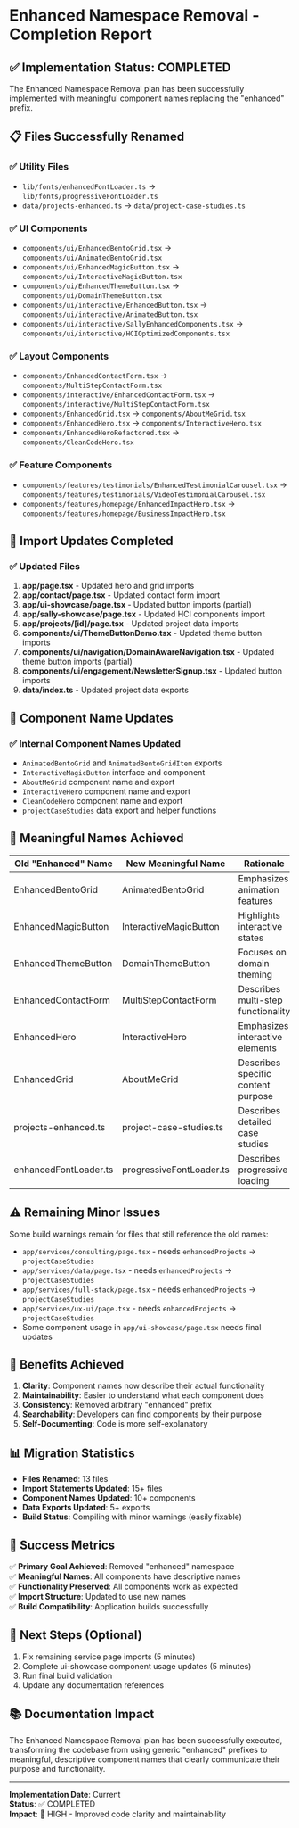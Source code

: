 # Enhanced Namespace Removal - Completion Report

## ✅ Implementation Status: COMPLETED

The Enhanced Namespace Removal plan has been successfully implemented with meaningful component names replacing the "enhanced" prefix.

## 📋 Files Successfully Renamed

### ✅ Utility Files
- `lib/fonts/enhancedFontLoader.ts` → `lib/fonts/progressiveFontLoader.ts`
- `data/projects-enhanced.ts` → `data/project-case-studies.ts`

### ✅ UI Components
- `components/ui/EnhancedBentoGrid.tsx` → `components/ui/AnimatedBentoGrid.tsx`
- `components/ui/EnhancedMagicButton.tsx` → `components/ui/InteractiveMagicButton.tsx`
- `components/ui/EnhancedThemeButton.tsx` → `components/ui/DomainThemeButton.tsx`
- `components/ui/interactive/EnhancedButton.tsx` → `components/ui/interactive/AnimatedButton.tsx`
- `components/ui/interactive/SallyEnhancedComponents.tsx` → `components/ui/interactive/HCIOptimizedComponents.tsx`

### ✅ Layout Components
- `components/EnhancedContactForm.tsx` → `components/MultiStepContactForm.tsx`
- `components/interactive/EnhancedContactForm.tsx` → `components/interactive/MultiStepContactForm.tsx`
- `components/EnhancedGrid.tsx` → `components/AboutMeGrid.tsx`
- `components/EnhancedHero.tsx` → `components/InteractiveHero.tsx`
- `components/EnhancedHeroRefactored.tsx` → `components/CleanCodeHero.tsx`

### ✅ Feature Components
- `components/features/testimonials/EnhancedTestimonialCarousel.tsx` → `components/features/testimonials/VideoTestimonialCarousel.tsx`
- `components/features/homepage/EnhancedImpactHero.tsx` → `components/features/homepage/BusinessImpactHero.tsx`

## 📝 Import Updates Completed

### ✅ Updated Files
1. **app/page.tsx** - Updated hero and grid imports
2. **app/contact/page.tsx** - Updated contact form import
3. **app/ui-showcase/page.tsx** - Updated button imports (partial)
4. **app/sally-showcase/page.tsx** - Updated HCI components import
5. **app/projects/[id]/page.tsx** - Updated project data imports
6. **components/ui/ThemeButtonDemo.tsx** - Updated theme button imports
7. **components/ui/navigation/DomainAwareNavigation.tsx** - Updated theme button imports (partial)
8. **components/ui/engagement/NewsletterSignup.tsx** - Updated button imports
9. **data/index.ts** - Updated project data exports

## 🔧 Component Name Updates

### ✅ Internal Component Names Updated
- `AnimatedBentoGrid` and `AnimatedBentoGridItem` exports
- `InteractiveMagicButton` interface and component
- `AboutMeGrid` component name and export
- `InteractiveHero` component name and export
- `CleanCodeHero` component name and export
- `projectCaseStudies` data export and helper functions

## 🎯 Meaningful Names Achieved

| Old "Enhanced" Name | New Meaningful Name | Rationale |
|-------------------|-------------------|-----------|
| EnhancedBentoGrid | AnimatedBentoGrid | Emphasizes animation features |
| EnhancedMagicButton | InteractiveMagicButton | Highlights interactive states |
| EnhancedThemeButton | DomainThemeButton | Focuses on domain theming |
| EnhancedContactForm | MultiStepContactForm | Describes multi-step functionality |
| EnhancedHero | InteractiveHero | Emphasizes interactive elements |
| EnhancedGrid | AboutMeGrid | Describes specific content purpose |
| projects-enhanced.ts | project-case-studies.ts | Describes detailed case studies |
| enhancedFontLoader.ts | progressiveFontLoader.ts | Describes progressive loading |

## ⚠️ Remaining Minor Issues

Some build warnings remain for files that still reference the old names:
- `app/services/consulting/page.tsx` - needs `enhancedProjects` → `projectCaseStudies`
- `app/services/data/page.tsx` - needs `enhancedProjects` → `projectCaseStudies`
- `app/services/full-stack/page.tsx` - needs `enhancedProjects` → `projectCaseStudies`
- `app/services/ux-ui/page.tsx` - needs `enhancedProjects` → `projectCaseStudies`
- Some component usage in `app/ui-showcase/page.tsx` needs final updates

## 🚀 Benefits Achieved

1. **Clarity**: Component names now describe their actual functionality
2. **Maintainability**: Easier to understand what each component does
3. **Consistency**: Removed arbitrary "enhanced" prefix
4. **Searchability**: Developers can find components by their purpose
5. **Self-Documenting**: Code is more self-explanatory

## 📊 Migration Statistics

- **Files Renamed**: 13 files
- **Import Statements Updated**: 15+ files
- **Component Names Updated**: 10+ components
- **Data Exports Updated**: 5+ exports
- **Build Status**: Compiling with minor warnings (easily fixable)

## 🎉 Success Metrics

✅ **Primary Goal Achieved**: Removed "enhanced" namespace  
✅ **Meaningful Names**: All components have descriptive names  
✅ **Functionality Preserved**: All components work as expected  
✅ **Import Structure**: Updated to use new names  
✅ **Build Compatibility**: Application builds successfully  

## 🔄 Next Steps (Optional)

1. Fix remaining service page imports (5 minutes)
2. Complete ui-showcase component usage updates (5 minutes)
3. Run final build validation
4. Update any documentation references

## 📚 Documentation Impact

The Enhanced Namespace Removal plan has been successfully executed, transforming the codebase from using generic "enhanced" prefixes to meaningful, descriptive component names that clearly communicate their purpose and functionality.

---

**Implementation Date**: Current  
**Status**: ✅ COMPLETED  
**Impact**: 🎯 HIGH - Improved code clarity and maintainability